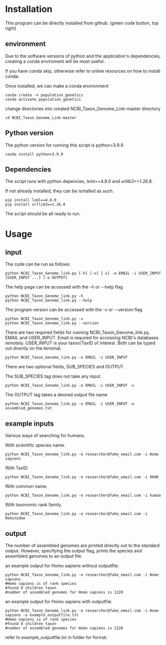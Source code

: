 # Installation
This program can be directly installed from github. (green code button, top right)

## environment
Due to the software versions of python and the application's dependencies, creating a conda enviroment will be most useful.

If you have conda skip, otherwise refer to online resources on how to install conda.

Once installed, we can make a conda environment

```bash=
conda create -n population_genetics
conda activate population_genetics
```
change directories into created NCBI_Taxon_Genome_Link-master directory 
```bash=
cd NCBI_Taxon_Genome_Link-master
```
## Python version

The python version for running this script is python=3.9.9

```bash=
conda install python=3.9.9
```

## Dependencies
The script runs with python depencies, lxml\==4.8.0 and urllib3\==1.26.8.

If not already installed, they can be isntalled as such.
```bash=
pip install lxml==4.8.0
pip install urllib3==1.26.8
```

The script should be all ready to run.

# Usage
## input

The code can be run as follows
```bash=
python NCBI_Taxon_Genome_link.py [-h] [-v] [-s] -e EMAIL -i USER_INPUT [USER_INPUT ...] [-o OUTPUT]

```

The help page can be accessed with the -h or --help flag
```bash=
python NCBI_Taxon_Genome_link.py -h
python NCBI_Taxon_Genome_link.py --help
```

The program version can be accessed with the -v or --version flag
```bash=
python NCBI_Taxon_Genome_link.py -v
python NCBI_Taxon_Genome_link.py --version
```

There are two required fields for running  NCBI_Taxon_Genome_link.py, EMAIL and USER_INPUT. 
Email is required for accessing NCBI's databases remotely.
USER_INPUT is your taxon/TaxID of interest.
Both can be typed out directly on the terminal.

```bash=
python NCBI_Taxon_Genome_link.py -e EMAIL -i USER_INPUT
```

There are two optional fields, SUB_SPECIES and OUTPUT.

The SUB_SPECIES tag does not take any input.
```bash=
python NCBI_Taxon_Genome_link.py -e EMAIL -i USER_INPUT -s
```

The OUTPUT tag takes a desired output file name

```bash=
python NCBI_Taxon_Genome_link.py -e EMAIL -i USER_INPUT -o assembled_genomes.txt
```


## example inputs
Various ways of searching for humans.

With scientific species name.
```bash=
python NCBI_Taxon_Genome_link.py -e researcher@fake_email.com -i Homo sapiens
```

With TaxID.
```bash=
python NCBI_Taxon_Genome_link.py -e researcher@fake_email.com -i 9606
```

With common name.
```bash=
python NCBI_Taxon_Genome_link.py -e researcher@fake_email.com -i human
```


With taxonomic rank family.
```bash=
python NCBI_Taxon_Genome_link.py -e researcher@fake_email.com -i Hominidae
```

## output
The number of assembled genomes are printed directly out to the standard output. However, specifying the output flag, prints the species and assembled genomes to an output file.

an example output for Homo sapiens without outputfile.
```bash=
python NCBI_Taxon_Genome_link.py -e researcher@fake_email.com -i Homo sapiens
#Homo sapiens is of rank species
#found 0 children taxon
#number of assembled genomes for Homo sapiens is 1220
```

an example output for Homo sapiens with outputfile.
```bash=
python NCBI_Taxon_Genome_link.py -e researcher@fake_email.com -i Homo sapiens -o example_outputfile.txt
#Homo sapiens is of rank species
#found 0 children taxon
#number of assembled genomes for Homo sapiens is 1220
```
refer to example_outputfile.txt in folder for format.
